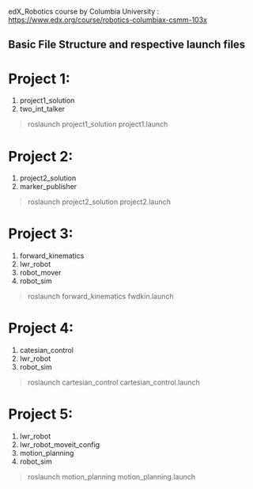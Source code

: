 edX_Robotics course by Columbia University : https://www.edx.org/course/robotics-columbiax-csmm-103x

## Basic File Structure and respective launch files

# Project 1:
1. project1_solution
2. two_int_talker

> roslaunch project1_solution project1.launch

# Project 2:
1. project2_solution
2. marker_publisher

> roslaunch project2_solution project2.launch

# Project 3:
1. forward_kinematics
2. lwr_robot
3. robot_mover
4. robot_sim

> roslaunch forward_kinematics fwdkin.launch

# Project 4:
1. catesian_control
2. lwr_robot
3. robot_sim

> roslaunch cartesian_control cartesian_control.launch

# Project 5:
1. lwr_robot
2. lwr_robot_moveit_config
3. motion_planning
4. robot_sim

> roslaunch motion_planning motion_planning.launch
